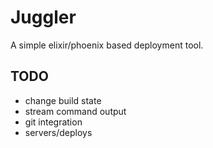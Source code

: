 # Juggler
A simple elixir/phoenix based deployment tool.

## TODO
- change build state
- stream command output
- git integration
- servers/deploys
